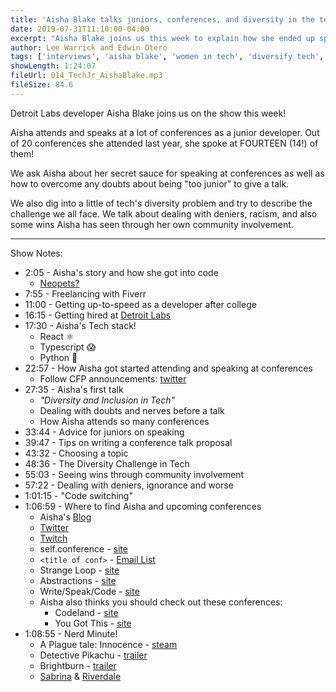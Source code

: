 ```yaml
---
title: 'Aisha Blake talks juniors, conferences, and diversity in the tech industry'
date: 2019-07-31T11:10:00-04:00
excerpt: "Aisha Blake joins us this week to explain how she ended up speaking at 14 conferences this past year as a junior developer, as well as starting a few of her own."
author: Lee Warrick and Edwin Otero
tags: ['interviews', 'aisha blake', 'women in tech', 'diversify tech', 'conferences']
showLength: 1:24:07
fileUrl: 014_TechJr_AishaBlake.mp3
fileSize: 84.6
---
```

Detroit Labs developer Aisha Blake joins us on the show this week!

Aisha attends and speaks at a lot of conferences as a junior developer. Out of 20 conferences she attended last year, she spoke at FOURTEEN (14!) of them!

We ask Aisha about her secret sauce for speaking at conferences as well as how to overcome any doubts about being "too junior" to give a talk.

We also dig into a little of tech's diversity problem and try to describe the challenge we all face. We talk about dealing with deniers, racism, and also some wins Aisha has seen through her own community involvement.

***
Show Notes:
* 2:05 - Aisha's story and how she got into code
  * [Neopets?](http://www.neopets.com/)
* 7:55 - Freelancing with Fiverr
* 11:00 - Getting up-to-speed as a developer after college
* 16:15 - Getting hired at [Detroit Labs](https://www.detroitlabs.com/)
* 17:30 - Aisha's Tech stack!
  * React ⚛️
  * Typescript 😱
  * Python 🐍
* 22:57 - How Aisha got started attending and speaking at conferences
  * Follow CFP announcements: [twitter](https://twitter.com/cfp_land)
* 27:35 - Aisha's first talk
  * _"Diversity and Inclusion in Tech"_
  * Dealing with doubts and nerves before a talk
  * How Aisha attends so many conferences
* 33:44 - Advice for juniors on speaking
* 39:47 - Tips on writing a conference talk proposal
* 43:32 - Choosing a topic
* 48:36 - The Diversity Challenge in Tech
* 55:03 - Seeing wins through community involvement
* 57:22 - Dealing with deniers, ignorance and worse
* 1:01:15 - "Code switching"
* 1:06:59 - Where to find Aisha and upcoming conferences
  * Aisha's [Blog](https://aisha.codes/)
  * [Twitter](https://twitter.com/AishaBlake)
  * [Twitch](https://www.twitch.tv/epsilonx2)
  * self.conference - [site](https://selfconference.org/)
  * `<title of conf>` - [Email List](http://eepurl.com/gui7Zn)
  * Strange Loop - [site](https://www.thestrangeloop.com/)
  * Abstractions - [site](https://abstractions.io/0)
  * Write/Speak/Code - [site](https://www.writespeakcode.com/#conference)
  * Aisha also thinks you should check out these conferences:
    * Codeland - [site](https://codelandconf.com/)
    * You Got This - [site](https://yougotthis.io/)
* 1:08:55 - Nerd Minute!
  * A Plague tale: Innocence - [steam](https://store.steampowered.com/app/752590/A_Plague_Tale_Innocence/)
  * Detective Pikachu - [trailer](https://www.youtube.com/watch?v=1roy4o4tqQM)
  * Brightburn - [trailer](https://www.youtube.com/watch?v=oD1vbhicJUY)
  * [Sabrina](https://www.netflix.com/title/80223989) & [Riverdale](https://www.netflix.com/title/80133311)